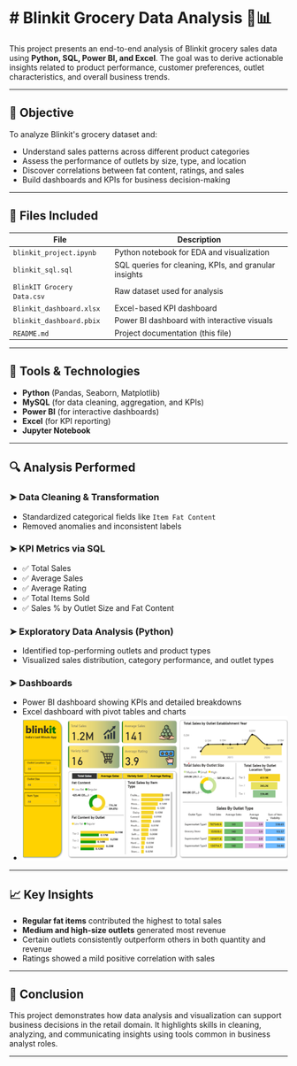 # # Blinkit Grocery Data Analysis 🛒📊

This project presents an end-to-end analysis of Blinkit grocery sales data using **Python, SQL, Power BI, and Excel**. The goal was to derive actionable insights related to product performance, customer preferences, outlet characteristics, and overall business trends.

---

## 📌 Objective

To analyze Blinkit's grocery dataset and:

- Understand sales patterns across different product categories
- Assess the performance of outlets by size, type, and location
- Discover correlations between fat content, ratings, and sales
- Build dashboards and KPIs for business decision-making

---

## 📁 Files Included

| File | Description |
|------|-------------|
| `blinkit_project.ipynb` | Python notebook for EDA and visualization |
| `blinkit_sql.sql` | SQL queries for cleaning, KPIs, and granular insights |
| `BlinkIT Grocery Data.csv` | Raw dataset used for analysis |
| `Blinkit_dashboard.xlsx` | Excel-based KPI dashboard |
| `blinkit_dashboard.pbix` | Power BI dashboard with interactive visuals |
| `README.md` | Project documentation (this file) |

---

## 🧰 Tools & Technologies

- **Python** (Pandas, Seaborn, Matplotlib)
- **MySQL** (for data cleaning, aggregation, and KPIs)
- **Power BI** (for interactive dashboards)
- **Excel** (for KPI reporting)
- **Jupyter Notebook**

---

## 🔍 Analysis Performed

### ➤ Data Cleaning & Transformation
- Standardized categorical fields like `Item Fat Content`
- Removed anomalies and inconsistent labels

### ➤ KPI Metrics via SQL
- ✅ Total Sales
- ✅ Average Sales
- ✅ Average Rating
- ✅ Total Items Sold
- ✅ Sales % by Outlet Size and Fat Content

### ➤ Exploratory Data Analysis (Python)
- Identified top-performing outlets and product types
- Visualized sales distribution, category performance, and outlet types

### ➤ Dashboards
- Power BI dashboard showing KPIs and detailed breakdowns
- Excel dashboard with pivot tables and charts
- ![Dashboard Preview](assets/dashboard.png)

---

## 📈 Key Insights

- **Regular fat items** contributed the highest to total sales
- **Medium and high-size outlets** generated most revenue
- Certain outlets consistently outperform others in both quantity and revenue
- Ratings showed a mild positive correlation with sales

---

## 🏁 Conclusion

This project demonstrates how data analysis and visualization can support business decisions in the retail domain. It highlights skills in cleaning, analyzing, and communicating insights using tools common in business analyst roles.

---


